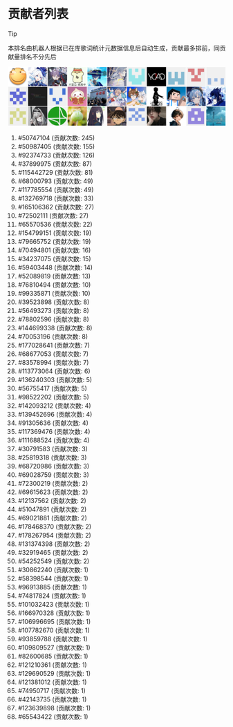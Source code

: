 # 贡献者列表

> [!TIP]
> 本排名由机器人根据已在库歌词统计元数据信息后自动生成，贡献最多排前，同贡献量排名不分先后

![贡献者头像画廊](./CONTRIBUTORS.svg)

1. #50747104 (贡献次数: 245)
2. #50987405 (贡献次数: 155)
3. #92374733 (贡献次数: 126)
4. #37899975 (贡献次数: 87)
5. #115442729 (贡献次数: 81)
6. #68000793 (贡献次数: 49)
7. #117785554 (贡献次数: 49)
8. #132769718 (贡献次数: 33)
9. #165106362 (贡献次数: 27)
10. #72502111 (贡献次数: 27)
11. #65570536 (贡献次数: 22)
12. #154799151 (贡献次数: 19)
13. #79665752 (贡献次数: 19)
14. #70494801 (贡献次数: 16)
15. #34237075 (贡献次数: 15)
16. #59403448 (贡献次数: 14)
17. #52089819 (贡献次数: 13)
18. #76810494 (贡献次数: 10)
19. #99335871 (贡献次数: 10)
20. #39523898 (贡献次数: 8)
21. #56493273 (贡献次数: 8)
22. #78802596 (贡献次数: 8)
23. #144699338 (贡献次数: 8)
24. #70053196 (贡献次数: 8)
25. #177028641 (贡献次数: 7)
26. #68677053 (贡献次数: 7)
27. #83578994 (贡献次数: 7)
28. #113773064 (贡献次数: 6)
29. #136240303 (贡献次数: 5)
30. #56755417 (贡献次数: 5)
31. #98522202 (贡献次数: 5)
32. #142093212 (贡献次数: 4)
33. #139452696 (贡献次数: 4)
34. #91305636 (贡献次数: 4)
35. #117369476 (贡献次数: 4)
36. #111688524 (贡献次数: 4)
37. #30791583 (贡献次数: 3)
38. #25819318 (贡献次数: 3)
39. #68720986 (贡献次数: 3)
40. #69028759 (贡献次数: 3)
41. #72300219 (贡献次数: 2)
42. #69615623 (贡献次数: 2)
43. #12137562 (贡献次数: 2)
44. #51047891 (贡献次数: 2)
45. #69021881 (贡献次数: 2)
46. #178468370 (贡献次数: 2)
47. #178267954 (贡献次数: 2)
48. #131374398 (贡献次数: 2)
49. #32919465 (贡献次数: 2)
50. #54252549 (贡献次数: 2)
51. #30862240 (贡献次数: 1)
52. #58398544 (贡献次数: 1)
53. #96913885 (贡献次数: 1)
54. #74817824 (贡献次数: 1)
55. #101032423 (贡献次数: 1)
56. #166970328 (贡献次数: 1)
57. #106996695 (贡献次数: 1)
58. #107782670 (贡献次数: 1)
59. #93859788 (贡献次数: 1)
60. #109809527 (贡献次数: 1)
61. #82600685 (贡献次数: 1)
62. #121210361 (贡献次数: 1)
63. #129690529 (贡献次数: 1)
64. #121381012 (贡献次数: 1)
65. #74950717 (贡献次数: 1)
66. #42143735 (贡献次数: 1)
67. #123639898 (贡献次数: 1)
68. #65543422 (贡献次数: 1)
